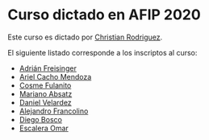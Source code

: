 # Curso dictado en AFIP 2020

Este curso es dictado por [Christian Rodriguez](docente-rodriguez.christian/).

El siguiente listado corresponde a los inscriptos al curso:

* [Adrián Freisinger](alumno-freisinger.adrian/)
* [Ariel Cacho Mendoza](alumno-cacho-mendoza.ariel/)
* [Cosme Fulanito](alumno-fulanito.cosme/)
* [Mariano Absatz](alumno-absatz.mariano/)
* [Daniel Velardez](alumno-velardez.daniel/)
* [Alejandro Francolino](alumno.francolino.alejandro/)
* [Diego Bosco](alumno-bosco.diego/)
* [Escalera Omar](alumno-escalera.omar/)
